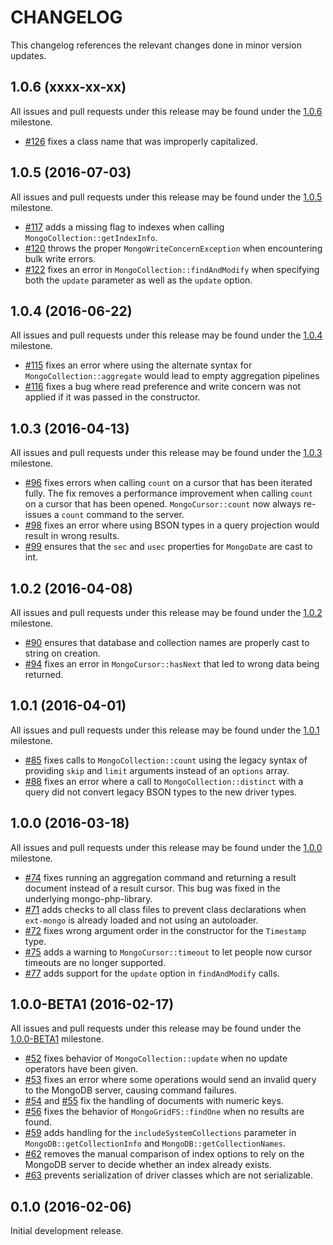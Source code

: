 CHANGELOG
=========

This changelog references the relevant changes done in minor version updates.

1.0.6 (xxxx-xx-xx)
------------------

All issues and pull requests under this release may be found under the
[1.0.6](https://github.com/alcaeus/mongo-php-adapter/issues?q=milestone%3A1.0.5)
milestone.

 * [#126](https://github.com/alcaeus/mongo-php-adapter/pull/126) fixes a class
 name that was improperly capitalized.

1.0.5 (2016-07-03)
------------------

All issues and pull requests under this release may be found under the
[1.0.5](https://github.com/alcaeus/mongo-php-adapter/issues?q=milestone%3A1.0.5)
milestone.

 * [#117](https://github.com/alcaeus/mongo-php-adapter/pull/117) adds a missing
 flag to indexes when calling `MongoCollection::getIndexInfo`.
 * [#120](https://github.com/alcaeus/mongo-php-adapter/pull/120) throws the proper
 `MongoWriteConcernException` when encountering bulk write errors.
 * [#122](https://github.com/alcaeus/mongo-php-adapter/pull/122) fixes an error in
 `MongoCollection::findAndModify` when specifying both the `update` parameter as
 well as the `update` option.

1.0.4 (2016-06-22)
------------------

All issues and pull requests under this release may be found under the
[1.0.4](https://github.com/alcaeus/mongo-php-adapter/issues?q=milestone%3A1.0.4)
milestone.

 * [#115](https://github.com/alcaeus/mongo-php-adapter/pull/115) fixes an error
 where using the alternate syntax for `MongoCollection::aggregate` would lead to
 empty aggregation pipelines
 * [#116](https://github.com/alcaeus/mongo-php-adapter/pull/116) fixes a bug
 where read preference and write concern was not applied if it was passed in the
 constructor.

1.0.3 (2016-04-13)
------------------

All issues and pull requests under this release may be found under the
[1.0.3](https://github.com/alcaeus/mongo-php-adapter/issues?q=milestone%3A1.0.3)
milestone.

 * [#96](https://github.com/alcaeus/mongo-php-adapter/pull/96) fixes errors when
 calling `count` on a cursor that has been iterated fully. The fix removes a
 performance improvement when calling `count` on a cursor that has been opened.
 `MongoCursor::count` now always re-issues a `count` command to the server.
 * [#98](https://github.com/alcaeus/mongo-php-adapter/pull/98) fixes an error
 where using BSON types in a query projection would result in wrong results.
 * [#99](https://github.com/alcaeus/mongo-php-adapter/pull/99) ensures that the
 `sec` and `usec` properties for `MongoDate` are cast to int.

1.0.2 (2016-04-08)
------------------

All issues and pull requests under this release may be found under the
[1.0.2](https://github.com/alcaeus/mongo-php-adapter/issues?q=milestone%3A1.0.2)
milestone.

 * [#90](https://github.com/alcaeus/mongo-php-adapter/pull/90) ensures that database
 and collection names are properly cast to string on creation.
 * [#94](https://github.com/alcaeus/mongo-php-adapter/pull/94) fixes an error in
 `MongoCursor::hasNext` that led to wrong data being returned.

1.0.1 (2016-04-01)
------------------

All issues and pull requests under this release may be found under the
[1.0.1](https://github.com/alcaeus/mongo-php-adapter/issues?q=milestone%3A1.0.1)
milestone.

 * [#85](https://github.com/alcaeus/mongo-php-adapter/pull/85) fixes calls to
 `MongoCollection::count` using the legacy syntax of providing `skip` and `limit`
 arguments instead of an `options` array.
 * [#88](https://github.com/alcaeus/mongo-php-adapter/pull/88) fixes an error
 where a call to `MongoCollection::distinct` with a query did not convert legacy
 BSON types to the new driver types.


1.0.0 (2016-03-18)
------------------

All issues and pull requests under this release may be found under the
[1.0.0](https://github.com/alcaeus/mongo-php-adapter/issues?q=milestone%3A1.0.0)
milestone.

 * [#74](https://github.com/alcaeus/mongo-php-adapter/pull/74) fixes running an
 aggregation command and returning a result document instead of a result cursor.
 This bug was fixed in the underlying mongo-php-library.
 * [#71](https://github.com/alcaeus/mongo-php-adapter/pull/71) adds checks to
 all class files to prevent class declarations when `ext-mongo` is already
 loaded and not using an autoloader.
 * [#72](https://github.com/alcaeus/mongo-php-adapter/pull/72) fixes wrong
 argument order in the constructor for the `Timestamp` type.
 * [#75](https://github.com/alcaeus/mongo-php-adapter/pull/75) adds a warning to
 `MongoCursor::timeout` to let people now cursor timeouts are no longer supported.
 * [#77](https://github.com/alcaeus/mongo-php-adapter/pull/77) adds support for
 the `update` option in `findAndModify` calls.

1.0.0-BETA1 (2016-02-17)
------------------------

All issues and pull requests under this release may be found under the
[1.0.0-BETA1](https://github.com/alcaeus/mongo-php-adapter/issues?q=milestone%3A1.0.0-BETA1)
milestone.

 * [#52](https://github.com/alcaeus/mongo-php-adapter/pull/52) fixes behavior of
 `MongoCollection::update` when no update operators have been given.
 * [#53](https://github.com/alcaeus/mongo-php-adapter/pull/53) fixes an error
 where some operations would send an invalid query to the MongoDB server,
 causing command failures.
 * [#54](https://github.com/alcaeus/mongo-php-adapter/pull/54) and
 [#55](https://github.com/alcaeus/mongo-php-adapter/pull/55) fix the handling of
 documents with numeric keys.
 * [#56](https://github.com/alcaeus/mongo-php-adapter/pull/56) fixes the
 behavior of `MongoGridFS::findOne` when no results are found.
 * [#59](https://github.com/alcaeus/mongo-php-adapter/pull/59) adds handling for
 the `includeSystemCollections` parameter in `MongoDB::getCollectionInfo` and
 `MongoDB::getCollectionNames`.
 * [#62](https://github.com/alcaeus/mongo-php-adapter/pull/62) removes the
 manual comparison of index options to rely on the MongoDB server to decide
 whether an index already exists.
 * [#63](https://github.com/alcaeus/mongo-php-adapter/pull/63) prevents
 serialization of driver classes which are not serializable.

0.1.0 (2016-02-06)
------------------

Initial development release.

